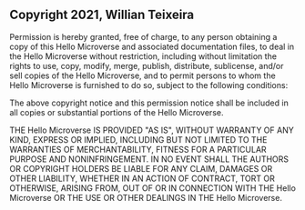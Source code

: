 ## Copyright 2021, Willian Teixeira


Permission is hereby granted, free of charge, to any person obtaining a copy of this Hello Microverse and associated documentation files, to deal in the Hello Microverse without restriction, including without limitation the rights to use, copy, modify, merge, publish, distribute, sublicense, and/or sell copies of the Hello Microverse, and to permit persons to whom the Hello Microverse is furnished to do so, subject to the following conditions:

The above copyright notice and this permission notice shall be included in all copies or substantial portions of the Hello Microverse.

THE Hello Microverse IS PROVIDED "AS IS", WITHOUT WARRANTY OF ANY KIND, EXPRESS OR IMPLIED, INCLUDING BUT NOT LIMITED TO THE WARRANTIES OF MERCHANTABILITY, FITNESS FOR A PARTICULAR PURPOSE AND NONINFRINGEMENT. IN NO EVENT SHALL THE AUTHORS OR COPYRIGHT HOLDERS BE LIABLE FOR ANY CLAIM, DAMAGES OR OTHER LIABILITY, WHETHER IN AN ACTION OF CONTRACT, TORT OR OTHERWISE, ARISING FROM, OUT OF OR IN CONNECTION WITH THE Hello Microverse OR THE USE OR OTHER DEALINGS IN THE Hello Microverse.
